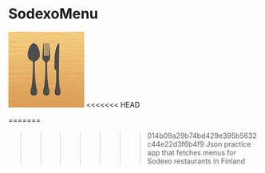 SodexoMenu
==========
![](https://github.com/pahnev/SodexoMenu/blob/master/SodexoMenuApp/Images.xcassets/AppIcon.appiconset/Icon-76%402x.png)	
<<<<<<< HEAD

=======
>>>>>>> 014b09a29b74bd429e395b5632c44e22d3f6b4f9
Json practice app that fetches menus for Sodexo restaurants in Finland


